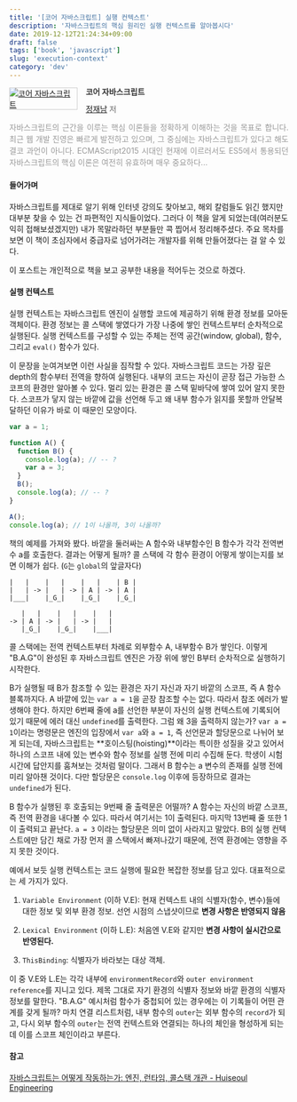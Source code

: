 ```yaml
---
title: '[코어 자바스크립트] 실행 컨텍스트'
description: '자바스크립트의 핵심 원리인 실행 컨텍스트를 알아봅시다'
date: 2019-12-12T21:24:34+09:00
draft: false
tags: ['book', 'javascript']
slug: 'execution-context'
category: 'dev'
---
```


<div style="clear:left;text-align:left;"><div style="float:left;margin:0 15px 5px 0;"><a href="http://www.yes24.com/Product/Goods/78586788" style="display:inline-block;overflow:hidden;border:solid 1px #ccc;" target="_blank" rel="noopener noreferrer"><img style="margin:-1px;vertical-align:top;" src="http://image.yes24.com/goods/78586788/S" border="0" alt="코어 자바스크립트 "></a></div><div><p style="line-height:1.2em;color:#333;font-size:14px;font-weight:bold;">코어 자바스크립트 </p><p style="margin-top:5px;line-height:1.2em;color:#666;"><a href="http://www.yes24.com/SearchCorner/Result?domain=ALL&author_yn=Y&query=&auth_no=274034" target="_blank" rel="noopener noreferrer">정재남</a> 저</p><p style="margin-top:14px;line-height:1.5em;text-align:justify;color:#999;">자바스크립트의 근간을 이루는 핵심 이론들을 정확하게 이해하는 것을 목표로 합니다. 최근 웹 개발 진영은 빠르게 발전하고 있으며, 그 중심에는 자바스크립트가 있다고 해도 결코 과언이 아니다. ECMAScript2015 시대인 현재에 이르러서도 ES5에서 통용되던 자바스크립트의 핵심 이론은 여전히 유효하며 매우 중요하다...</p></div></div>

#### 들어가며

자바스크립트를 제대로 알기 위해 인터넷 강의도 찾아보고, 해외 칼럼들도 읽긴 했지만 대부분 찾을 수 있는 건 파편적인 지식들이었다. 그러다 이 책을 알게 되었는데(여러분도 익히 접해보셨겠지만) 내가 목말라하던 부분들만 콕 찝어서 정리해주셨다. 주요 목차를 보면 이 책이 초심자에서 중급자로 넘어가려는 개발자를 위해 만들어졌다는 걸 알 수 있다.

이 포스트는 개인적으로 책을 보고 공부한 내용을 적어두는 것으로 하겠다.

#### 실행 컨텍스트

실행 컨텍스트는 자바스크립트 엔진이 실행할 코드에 제공하기 위해 환경 정보를 모아둔 객체이다. 환경 정보는 콜 스택에 쌓였다가 가장 나중에 쌓인 컨텍스트부터 순차적으로 실행된다. 실행 컨텍스트를 구성할 수 있는 주체는 전역 공간(window, global), 함수, 그리고 `eval()` 함수가 있다.

이 문장을 눈여겨보면 이런 사실을 짐작할 수 있다. 자바스크립트 코드는 가장 깊은 depth의 함수부터 전역을 향하여 실행된다. 내부의 코드는 자신이 곧장 접근 가능한 스코프의 환경만 알아볼 수 있다. 멀리 있는 환경은 콜 스택 밑바닥에 쌓여 있어 알지 못한다. 스코프가 닿지 않는 바깥에 값을 선언해 두고 왜 내부 함수가 읽지를 못할까 안달복달하던 이유가 바로 이 때문인 모양이다.

```javascript
var a = 1;

function A() {
  function B() {
    console.log(a); // -- ?
    var a = 3;
  }
  B();
  console.log(a); // -- ?
}

A();
console.log(a); // 1이 나올까, 3이 나올까?
```

책의 예제를 가져와 봤다. 바깥을 둘러싸는 A 함수와 내부함수인 B 함수가 각각 전역변수 a를 호출한다. 결과는 어떻게 될까? 콜 스택에 각 함수 환경이 어떻게 쌓이는지를 보면 이해가 쉽다. (`G`는 `global`의 앞글자다)

```
|   |    |   |    |   |    | B |
|   | -> |   | -> | A | -> | A |
|___|    |_G_|    |_G_|    |_G_|

   |   |    |   |    |   |
-> | A | -> |   | -> |   |
   |_G_|    |_G_|    |___|
```

콜 스택에는 전역 컨텍스트부터 차례로 외부함수 A, 내부함수 B가 쌓인다. 이렇게 "B.A.G"이 완성된 후 자바스크립트 엔진은 가장 위에 쌓인 B부터 순차적으로 실행하기 시작한다.

B가 실행될 때 B가 참조할 수 있는 환경은 자기 자신과 자기 바깥의 스코프, 즉 A 함수 블록까지다. A 바깥에 있는 `var a = 1`을 곧장 참조할 수는 없다. 따라서 참조 에러가 발생해야 한다. 하지만 6번째 줄에 a를 선언한 부분이 자신의 실행 컨텍스트에 기록되어 있기 때문에 에러 대신 `undefined`를 출력한다. 그럼 왜 3을 출력하지 않는가? `var a = 1`이라는 명령문은 엔진의 입장에서 `var a`와 `a = 1`, 즉 선언문과 할당문으로 나뉘어 보게 되는데, 자바스크립트는 **호이스팅(hoisting)**이라는 특이한 성질을 갖고 있어서 하나의 스코프 내에 있는 변수와 함수 정보를 실행 전에 미리 수집해 둔다. 학생이 시험 시간에 답안지를 훔쳐보는 것처럼 말이다. 그래서 B 함수는 a 변수의 존재를 실행 전에 미리 알아챈 것이다. 다만 할당문은 `console.log` 이후에 등장하므로 결과는 `undefined`가 된다.

B 함수가 실행된 후 호출되는 9번째 줄 출력문은 어떨까? A 함수는 자신의 바깥 스코프, 즉 전역 환경을 내다볼 수 있다. 따라서 여기서는 1이 출력된다. 마지막 13번째 줄 또한 1이 출력되고 끝난다. `a = 3` 이라는 할당문은 의미 없이 사라지고 말았다. B의 실행 컨텍스트에만 담긴 채로 가장 먼저 콜 스택에서 빠져나갔기 때문에, 전역 환경에는 영향을 주지 못한 것이다.

예에서 보듯 실행 컨텍스트는 코드 실행에 필요한 복잡한 정보를 담고 있다. 대표적으로는 세 가지가 있다.

1. `Variable Environment` (이하 V.E): 현재 컨텍스트 내의 식별자(함수, 변수)들에 대한 정보 및 외부 환경 정보. 선언 시점의 스냅샷이므로 **변경 사항은 반영되지 않음**

2. `Lexical Environment` (이하 L.E): 처음엔 V.E와 같지만 **변경 사항이 실시간으로 반영된다.**

3. `ThisBinding`: 식별자가 바라보는 대상 객체.

이 중 V.E와 L.E는 각각 내부에 `environmentRecord`와 `outer environment reference`를 지니고 있다. 제목 그대로 자기 환경의 식별자 정보와 바깥 환경의 식별자 정보를 말한다. "B.A.G" 예시처럼 함수가 중첩되어 있는 경우에는 이 기록들이 어떤 관계를 갖게 될까? 마치 연결 리스트처럼, 내부 함수의 `outer`는 외부 함수의 `record`가 되고, 다시 외부 함수의 `outer`는 전역 컨텍스트와 연결되는 하나의 체인을 형성하게 되는데 이를 스코프 체인이라고 부른다.

#### 참고

<a href="https://engineering.huiseoul.com/%EC%9E%90%EB%B0%94%EC%8A%A4%ED%81%AC%EB%A6%BD%ED%8A%B8%EB%8A%94-%EC%96%B4%EB%96%BB%EA%B2%8C-%EC%9E%91%EB%8F%99%ED%95%98%EB%8A%94%EA%B0%80-%EC%97%94%EC%A7%84-%EB%9F%B0%ED%83%80%EC%9E%84-%EC%BD%9C%EC%8A%A4%ED%83%9D-%EA%B0%9C%EA%B4%80-ea47917c8442?gi=fb08c135cf39" target="__blank" rel="noopener noreferrer">자바스크립트는 어떻게 작동하는가: 엔진, 런타임, 콜스택 개관 - Huiseoul Engineering</a>
